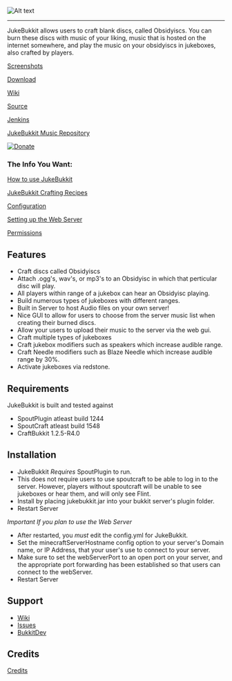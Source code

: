 ![Alt text](http://dev.bukkit.org/media/images/39/741/logo.png "JukeBukkit")

------------------------------------

JukeBukkit allows users to craft blank discs, called Obsidyiscs. You can burn these discs with music of your liking, music that is hosted on the internet somewhere, and play the music on your obsidyiscs in jukeboxes, also crafted by players.

[Screenshots](https://github.com/thedudeguy/JukeBukkit/wiki/Screenshots)

[Download](http://dev.bukkit.org/server-mods/jukebukkit/files/)

[Wiki](https://github.com/thedudeguy/JukeBukkit/wiki)

[Source](https://github.com/thedudeguy/JukeBukkit)

[Jenkins](http://ci.alta189.com/job/JukeBukkit/)

[JukeBukkit Music Repository](http://jukebukkit.chrischurchwell.com)

[![Donate](http://www.pledgie.com/campaigns/17072.png?skin_name=chrome "Donate")](http://pledgie.com/campaigns/17072)

### The Info You Want: 

[How to use JukeBukkit](https://github.com/thedudeguy/JukeBukkit/wiki/How-to-Use-JukeBukkit)

[JukeBukkit Crafting Recipes](https://github.com/thedudeguy/JukeBukkit/wiki/Recipes)

[Configuration](https://github.com/thedudeguy/JukeBukkit/wiki/Configuration)

[Setting up the Web Server](https://github.com/thedudeguy/JukeBukkit/wiki/Setting-up-the-Web-Server)

[Permissions](https://github.com/thedudeguy/JukeBukkit/wiki/Permissions)

## Features

* Craft discs called Obsidyiscs
* Attach .ogg's, wav's, or mp3's to an Obsidyisc in which that perticular disc will play.
* All players within range of a jukebox can hear an Obsidyisc playing.
* Build numerous types of jukeboxes with different ranges.
* Built in Server to host Audio files on your own server!
* Nice GUI to allow for users to choose from the server music list when creating their burned discs.
* Allow your users to upload their music to the server via the web gui.
* Craft multiple types of jukeboxes
* Craft jukebox modifiers such as speakers which increase audible range.
* Craft Needle modifiers such as Blaze Needle which increase audible range by 30%.
* Activate jukeboxes via redstone.

## Requirements

JukeBukkit is built and tested against

* SpoutPlugin atleast build 1244
* SpoutCraft atleast build  1548
* CraftBukkit 1.2.5-R4.0

## Installation

* JukeBukkit _Requires_ SpoutPlugin to run.
* This does not require users to use spoutcraft to be able to log in to the server. However, players without spoutcraft will be unable to see jukeboxes or hear them, and will only see Flint.
* Install by placing jukebukkit.jar into your bukkit server's plugin folder.
* Restart Server

*Important If you plan to use the Web Server*

* After restarted, you *must* edit the config.yml for JukeBukkit.
* Set the minecraftServerHostname config option to your server's Domain name, or IP Address, that your user's use to connect to your server.
* Make sure to set the webServerPort to an open port on your server, and the appropriate port forwarding has been established so that users can connect to the webServer.
* Restart Server 

## Support

* [Wiki](https://github.com/thedudeguy/JukeBukkit/wiki)
* [Issues](https://github.com/thedudeguy/JukeBukkit/issues)
* [BukkitDev](http://dev.bukkit.org/server-mods/jukebukkit/)

## Credits

[Credits](https://github.com/thedudeguy/JukeBukkit/wiki/Credits)
